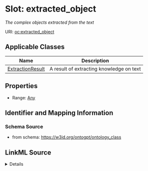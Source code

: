 # Slot: extracted_object
_The complex objects extracted from the text_


URI: [oc:extracted_object](http://w3id.org/ontogpt/ontology-class-templateextracted_object)



<!-- no inheritance hierarchy -->




## Applicable Classes

| Name | Description |
| --- | --- |
[ExtractionResult](ExtractionResult.md) | A result of extracting knowledge on text






## Properties

* Range: [Any](Any.md)







## Identifier and Mapping Information







### Schema Source


* from schema: https://w3id.org/ontogpt/ontology_class




## LinkML Source

<details>
```yaml
name: extracted_object
description: The complex objects extracted from the text
from_schema: https://w3id.org/ontogpt/ontology_class
rank: 1000
alias: extracted_object
owner: ExtractionResult
domain_of:
- ExtractionResult
range: Any
inlined: true

```
</details>